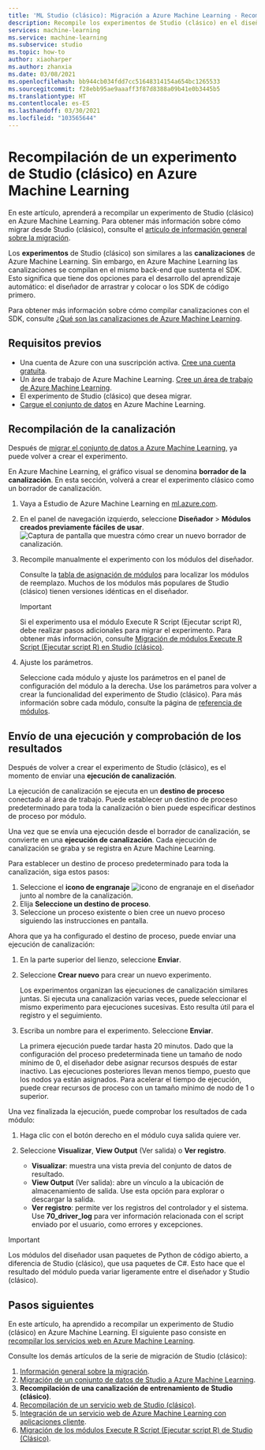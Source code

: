 ```yaml
---
title: 'ML Studio (clásico): Migración a Azure Machine Learning - Recompilación de experimentos'
description: Recompile los experimentos de Studio (clásico) en el diseñador de Azure Machine Learning.
services: machine-learning
ms.service: machine-learning
ms.subservice: studio
ms.topic: how-to
author: xiaoharper
ms.author: zhanxia
ms.date: 03/08/2021
ms.openlocfilehash: bb944cb034fdd7cc51648314154a654bc1265533
ms.sourcegitcommit: f28ebb95ae9aaaff3f87d8388a09b41e0b3445b5
ms.translationtype: HT
ms.contentlocale: es-ES
ms.lasthandoff: 03/30/2021
ms.locfileid: "103565644"
---
```

# <a name="rebuild-a-studio-classic-experiment-in-azure-machine-learning"></a>Recompilación de un experimento de Studio (clásico) en Azure Machine Learning

En este artículo, aprenderá a recompilar un experimento de Studio (clásico) en Azure Machine Learning. Para obtener más información sobre cómo migrar desde Studio (clásico), consulte el [artículo de información general sobre la migración](migrate-overview.md).

Los **experimentos** de Studio (clásico) son similares a las **canalizaciones** de Azure Machine Learning. Sin embargo, en Azure Machine Learning las canalizaciones se compilan en el mismo back-end que sustenta el SDK. Esto significa que tiene dos opciones para el desarrollo del aprendizaje automático: el diseñador de arrastrar y colocar o los SDK de código primero.

Para obtener más información sobre cómo compilar canalizaciones con el SDK, consulte [¿Qué son las canalizaciones de Azure Machine Learning](../concept-ml-pipelines.md#building-pipelines-with-the-python-sdk).


## <a name="prerequisites"></a>Requisitos previos

- Una cuenta de Azure con una suscripción activa. [Cree una cuenta gratuita](https://azure.microsoft.com/free/?WT.mc_id=A261C142F).
- Un área de trabajo de Azure Machine Learning. [Cree un área de trabajo de Azure Machine Learning](../how-to-manage-workspace.md#create-a-workspace).
- El experimento de Studio (clásico) que desea migrar.
- [Cargue el conjunto de datos](migrate-register-dataset.md) en Azure Machine Learning.

## <a name="rebuild-the-pipeline"></a>Recompilación de la canalización

Después de [migrar el conjunto de datos a Azure Machine Learning](migrate-register-dataset.md), ya puede volver a crear el experimento.

En Azure Machine Learning, el gráfico visual se denomina **borrador de la canalización**. En esta sección, volverá a crear el experimento clásico como un borrador de canalización.

1. Vaya a Estudio de Azure Machine Learning en [ml.azure.com](https://ml.azure.com).
1. En el panel de navegación izquierdo, seleccione **Diseñador** > **Módulos creados previamente fáciles de usar**. ![Captura de pantalla que muestra cómo crear un nuevo borrador de canalización.](../media/tutorial-designer-automobile-price-train-score/launch-designer.png)

1. Recompile manualmente el experimento con los módulos del diseñador.
    
    Consulte la [tabla de asignación de módulos](migrate-overview.md#studio-classic-and-designer-module-mapping) para localizar los módulos de reemplazo. Muchos de los módulos más populares de Studio (clásico) tienen versiones idénticas en el diseñador.

    > [!Important]
    > Si el experimento usa el módulo Execute R Script (Ejecutar script R), debe realizar pasos adicionales para migrar el experimento. Para obtener más información, consulte [Migración de módulos Execute R Script (Ejecutar script R) en Studio (clásico)](migrate-execute-r-script.md).

1. Ajuste los parámetros.
    
    Seleccione cada módulo y ajuste los parámetros en el panel de configuración del módulo a la derecha. Use los parámetros para volver a crear la funcionalidad del experimento de Studio (clásico). Para más información sobre cada módulo, consulte la página de [referencia de módulos](../algorithm-module-reference/module-reference.md).

## <a name="submit-a-run-and-check-results"></a>Envío de una ejecución y comprobación de los resultados

Después de volver a crear el experimento de Studio (clásico), es el momento de enviar una **ejecución de canalización**.

La ejecución de canalización se ejecuta en un **destino de proceso** conectado al área de trabajo. Puede establecer un destino de proceso predeterminado para toda la canalización o bien puede especificar destinos de proceso por módulo.

Una vez que se envía una ejecución desde el borrador de canalización, se convierte en una **ejecución de canalización**. Cada ejecución de canalización se graba y se registra en Azure Machine Learning.

Para establecer un destino de proceso predeterminado para toda la canalización, siga estos pasos:
1. Seleccione el **icono de engranaje** ![icono de engranaje en el diseñador](../media/tutorial-designer-automobile-price-train-score/gear-icon.png) junto al nombre de la canalización.
1. Elija **Seleccione un destino de proceso**.
1. Seleccione un proceso existente o bien cree un nuevo proceso siguiendo las instrucciones en pantalla.

Ahora que ya ha configurado el destino de proceso, puede enviar una ejecución de canalización:

1. En la parte superior del lienzo, seleccione **Enviar**.
1. Seleccione **Crear nuevo** para crear un nuevo experimento.
    
    Los experimentos organizan las ejecuciones de canalización similares juntas. Si ejecuta una canalización varias veces, puede seleccionar el mismo experimento para ejecuciones sucesivas. Esto resulta útil para el registro y el seguimiento.
1. Escriba un nombre para el experimento. Seleccione **Enviar**.

    La primera ejecución puede tardar hasta 20 minutos. Dado que la configuración del proceso predeterminada tiene un tamaño de nodo mínimo de 0, el diseñador debe asignar recursos después de estar inactivo. Las ejecuciones posteriores llevan menos tiempo, puesto que los nodos ya están asignados. Para acelerar el tiempo de ejecución, puede crear recursos de proceso con un tamaño mínimo de nodo de 1 o superior.

Una vez finalizada la ejecución, puede comprobar los resultados de cada módulo:

1. Haga clic con el botón derecho en el módulo cuya salida quiere ver.
1. Seleccione **Visualizar**, **View Output** (Ver salida) o **Ver registro**.

    - **Visualizar**: muestra una vista previa del conjunto de datos de resultado.
    - **View Output** (Ver salida): abre un vínculo a la ubicación de almacenamiento de salida. Use esta opción para explorar o descargar la salida. 
    - **Ver registro**: permite ver los registros del controlador y el sistema. Use **70_driver_log** para ver información relacionada con el script enviado por el usuario, como errores y excepciones.

> [!IMPORTANT]
> Los módulos del diseñador usan paquetes de Python de código abierto, a diferencia de Studio (clásico), que usa paquetes de C#. Esto hace que el resultado del módulo pueda variar ligeramente entre el diseñador y Studio (clásico). 


## <a name="next-steps"></a>Pasos siguientes

En este artículo, ha aprendido a recompilar un experimento de Studio (clásico) en Azure Machine Learning. El siguiente paso consiste en [recompilar los servicios web en Azure Machine Learning](migrate-rebuild-web-service.md).


Consulte los demás artículos de la serie de migración de Studio (clásico):

1. [Información general sobre la migración](migrate-overview.md).
1. [Migración de un conjunto de datos de Studio a Azure Machine Learning](migrate-register-dataset.md).
1. **Recompilación de una canalización de entrenamiento de Studio (clásico)**.
1. [Recompilación de un servicio web de Studio (clásico)](migrate-rebuild-web-service.md).
1. [Integración de un servicio web de Azure Machine Learning con aplicaciones cliente](migrate-rebuild-integrate-with-client-app.md).
1. [Migración de los módulos Execute R Script (Ejecutar script R) de Studio (Clásico)](migrate-execute-r-script.md).
